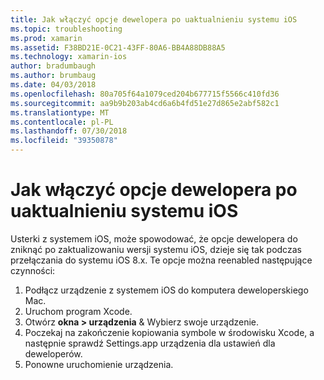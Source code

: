 ```yaml
---
title: Jak włączyć opcje dewelopera po uaktualnieniu systemu iOS
ms.topic: troubleshooting
ms.prod: xamarin
ms.assetid: F38BD21E-0C21-43FF-80A6-BB4A88DB88A5
ms.technology: xamarin-ios
author: bradumbaugh
ms.author: brumbaug
ms.date: 04/03/2018
ms.openlocfilehash: 80a705f64a1079ced204b677715f5566c410fd36
ms.sourcegitcommit: aa9b9b203ab4cd6a6b4fd51e27d865e2abf582c1
ms.translationtype: MT
ms.contentlocale: pl-PL
ms.lasthandoff: 07/30/2018
ms.locfileid: "39350878"
---
```

# <a name="how-can-i-reenable-developer-options-after-updating-ios"></a>Jak włączyć opcje dewelopera po uaktualnieniu systemu iOS

Usterki z systemem iOS, może spowodować, że opcje dewelopera do zniknąć po zaktualizowaniu wersji systemu iOS, dzieje się tak podczas przełączania do systemu iOS 8.x. Te opcje można reenabled następujące czynności:

1. Podłącz urządzenie z systemem iOS do komputera deweloperskiego Mac.
2. Uruchom program Xcode.
3. Otwórz **okna > urządzenia** & Wybierz swoje urządzenie.
4. Poczekaj na zakończenie kopiowania symbole w środowisku Xcode, a następnie sprawdź Settings.app urządzenia dla ustawień dla deweloperów.
5. Ponowne uruchomienie urządzenia.
